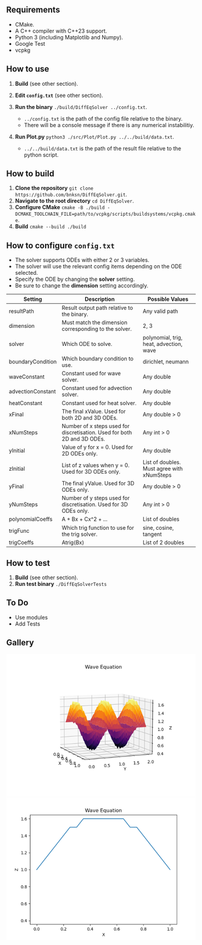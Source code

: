 ## Requirements
- CMake.
- A C++ compiler with C++23 support.
- Python 3 (including Matplotlib and Numpy).
- Google Test
- vcpkg

## How to use
1. **Build** (see other section).
2. **Edit `config.txt`** (see other section).
3. **Run the binary** `./build/DiffEqSolver ../config.txt`.

   - `../config.txt` is the path of the config file relative to the binary.
   - There will be a console message if there is any numerical instabilitiy.

5. **Run Plot.py** `python3 ./src/Plot/Plot.py ../../build/data.txt`.

   - `../../build/data.txt` is the path of the result file relative to the python script. 

## How to build
1. **Clone the repository** `git clone https://github.com/bnksn/DiffEqSolver.git`.
2. **Navigate to the root directory** `cd DiffEqSolver`.
3. **Configure CMake** `cmake -B ./build -DCMAKE_TOOLCHAIN_FILE=path/to/vcpkg/scripts/buildsystems/vcpkg.cmake`.
4. **Build** `cmake --build ./build` 

## How to configure `config.txt`
- The solver supports ODEs with either 2 or 3 variables.
- The solver will use the relevant config items depending on the ODE selected.
- Specify the ODE by changing the **solver** setting.
- Be sure to change the **dimension** setting accordingly.

| Setting | Description | Possible Values
|---|---|---|
| resultPath | Result output path relative to the binary. | Any valid path |
| dimension | Must match the dimension corresponding to the solver. | 2, 3 |
| solver | Which ODE to solve. | polynomial, trig, heat, advection, wave |
| boundaryCondition | Which boundary condition to use. | dirichlet, neumann |
| waveConstant | Constant used for wave solver. | Any double |
| advectionConstant | Constant used for advection solver. | Any double |
| heatConstant | Constant used for heat solver. | Any double |
| xFinal | The final xValue. Used for both 2D and 3D ODEs. | Any double > 0 |
| xNumSteps | Number of x steps used for discretisation. Used for both 2D and 3D ODEs. | Any int > 0 |
| yInitial | Value of y for x = 0. Used for 2D ODEs only. | Any double |
| zInitial | List of z values when y = 0. Used for 3D ODEs only. | List of doubles. Must agree with xNumSteps |
| yFinal | The final yValue. Used for 3D ODEs only. | Any double > 0 |
| yNumSteps | Number of y steps used for discretisation. Used for 3D ODEs only. | Any int > 0 |
| polynomialCoeffs | A + Bx + Cx^2 + ... | List of doubles |
| trigFunc | Which trig function to use for the trig solver. | sine, cosine, tangent |
| trigCoeffs | Atrig(Bx) | List of 2 doubles |

## How to test
1. **Build** (see other section).
2. **Run test binary** `./DiffEqSolverTests`

## To Do
- Use modules
- Add Tests

## Gallery
![me](https://github.com/bnksn/DiffEqSolver/blob/main/gallery/wavePlot.png)
![me](https://github.com/bnksn/DiffEqSolver/blob/main/gallery/waveAnim.gif)
